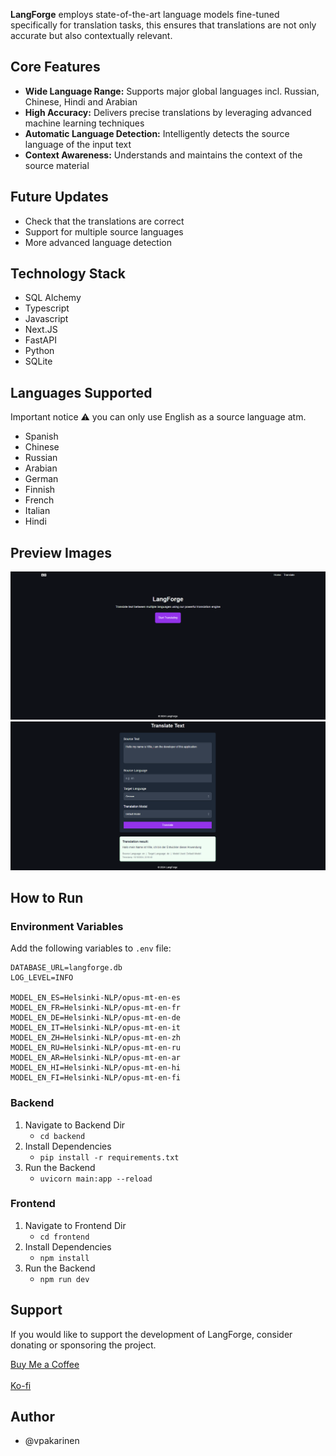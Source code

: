 **LangForge** employs state-of-the-art language models fine-tuned specifically for translation tasks, this ensures that translations are not only accurate but also contextually relevant.

## Core Features
- **Wide Language Range:** Supports major global languages incl. Russian, Chinese, Hindi and Arabian
- **High Accuracy:** Delivers precise translations by leveraging advanced machine learning techniques
- **Automatic Language Detection:** Intelligently detects the source language of the input text
- **Context Awareness:** Understands and maintains the context of the source material

## Future Updates
- Check that the translations are correct
- Support for multiple source languages
- More advanced language detection

## Technology Stack
- SQL Alchemy
- Typescript
- Javascript
- Next.JS
- FastAPI
- Python
- SQLite

## Languages Supported
Important notice ⚠️ you can only use English as a source language atm.

- Spanish
- Chinese
- Russian
- Arabian
- German
- Finnish
- French
- Italian
- Hindi

## Preview Images

![Preview 1](preview/langforge_homepage.png)
![Preview 2](preview/langforge_translation.png)

## How to Run

### Environment Variables
Add the following variables to `.env` file:

```
DATABASE_URL=langforge.db
LOG_LEVEL=INFO

MODEL_EN_ES=Helsinki-NLP/opus-mt-en-es
MODEL_EN_FR=Helsinki-NLP/opus-mt-en-fr
MODEL_EN_DE=Helsinki-NLP/opus-mt-en-de
MODEL_EN_IT=Helsinki-NLP/opus-mt-en-it
MODEL_EN_ZH=Helsinki-NLP/opus-mt-en-zh
MODEL_EN_RU=Helsinki-NLP/opus-mt-en-ru
MODEL_EN_AR=Helsinki-NLP/opus-mt-en-ar
MODEL_EN_HI=Helsinki-NLP/opus-mt-en-hi
MODEL_EN_FI=Helsinki-NLP/opus-mt-en-fi
```

### Backend
1. Navigate to Backend Dir
   - `cd backend`
2. Install Dependencies
   - `pip install -r requirements.txt`
3. Run the Backend
   - `uvicorn main:app --reload`
### Frontend
1. Navigate to Frontend Dir
   - `cd frontend`
2. Install Dependencies
   - `npm install`
3. Run the Backend
   - `npm run dev`
  
## Support
If you would like to support the development of LangForge, consider donating or sponsoring the project.

[Buy Me a Coffee](https://www.buymeacoffee.com/pavi103)
<br/>
<br/>
[Ko-fi](https://ko-fi.com/pavi103)

## Author
- @vpakarinen
